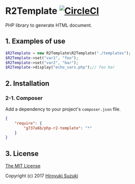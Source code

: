# R2Template [![CircleCI](https://circleci.com/gh/g737a6b/php-r2-template.svg?style=svg)](https://circleci.com/gh/g737a6b/php-r2-template)

PHP library to generate HTML document.

## 1. Examples of use

```php
$R2Template = new R2Template\R2Template("./templates");
$R2Template->set("var1", "foo");
$R2Template->set("var2", "bar");
$R2Template->display("echo_vars.php");// foo bar
```

## 2. Installation

### 2-1. Composer

Add a dependency to your project's `composer.json` file.

```json
{
	"require": {
		"g737a6b/php-r2-template": "*"
	}
}
```

## 3. License

[The MIT License](http://opensource.org/licenses/MIT)

Copyright (c) 2017 [Hiroyuki Suzuki](https://mofg.net)
